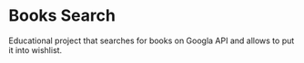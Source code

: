 # Books Search

Educational project that searches for books on Googla API and allows
to put it into wishlist.


